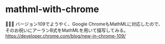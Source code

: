 # mathml-with-chrome

🐶🐶🐶 バージョン109でようやく、Google ChromeもMathMLに対応したので、そのお祝いにアーランB式をMathMLを用いて描写してみる。  
<https://developer.chrome.com/blog/new-in-chrome-109/>  
